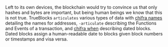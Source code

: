<!-- markdownlint-disable MD033 MD036 MD041 -->
Left to its own devices, the blockchain would try to convince us that only hashes and bytes are
important, but being human beings we know that this is not true. TrueBlocks `articulates` various
types of data with [chifra names](/docs/chifra/accounts/#chifra-names) detailing the names for
addresses, `-articulate` describing the Functions and Events of a transaction, and
[chifra when](/docs/chifra/chaindata/#chifra-when) describing dated blocks. Dated blocks assign a
human-readable date to blocks given block numbers or timestamps and visa versa.
